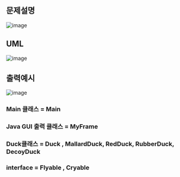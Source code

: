 ## 문제설명
![image](https://user-images.githubusercontent.com/43203949/226222801-cf6a70a9-4b1c-48b7-8612-7ef31dd3a7c4.png)

## UML
![image](https://user-images.githubusercontent.com/43203949/226241771-beaef0ce-b9ef-4100-b0ec-b470ad2da601.png)

## 출력예시
![image](https://user-images.githubusercontent.com/43203949/226241461-351f3cf8-6731-460c-a53e-95e3765b785f.png)

### Main 클래스 = Main   
### Java GUI 출력 클래스 = MyFrame   
### Duck클래스 = Duck , MallardDuck, RedDuck, RubberDuck, DecoyDuck  
### interface = Flyable , Cryable  

